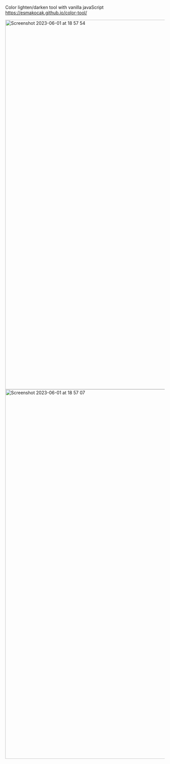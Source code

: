 Color lighten/darken tool with vanilla javaScript
https://esmakocak.github.io/color-tool/


<img width="1167" alt="Screenshot 2023-06-01 at 18 57 54" src="https://github.com/esmakocak/color-tool/assets/101140922/b4b8e4a2-c98d-4f74-9fbf-cc9c9274fdb0">
<img width="1167" alt="Screenshot 2023-06-01 at 18 57 07" src="https://github.com/esmakocak/color-tool/assets/101140922/2a6f1fd5-49ca-4f94-b200-7f5aad61fc9a">
